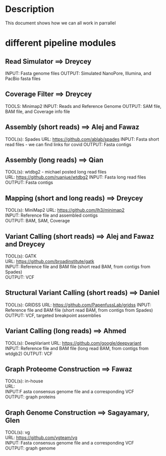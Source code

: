 


# Description 
This document shows how we can all work in parrallel

# different pipeline modules

## Read Simulator  ==> Dreycey
INPUT: Fasta genome files
OUTPUT: Simulated NanoPore, Illumina, and PacBio fasta files

## Coverage Filter  ==> Dreycey
TOOLS: Minimap2
INPUT: Reads and Reference Genome
OUTPUT: SAM file, BAM file, and Coverage info file

## Assembly (short reads) ==> Alej and Fawaz 
TOOL(s): Spades
URL: https://github.com/ablab/spades
INPUT: Fasta short read files - we can find links for covid
OUTPUT: Fasta contigs

## Assembly (long reads) ==> Qian
TOOL(s): wtdbg2 - michael posted long read files              
URL: https://github.com/ruanjue/wtdbg2
INPUT: Fasta long read files                                                         
OUTPUT: Fasta contigs 

## Mapping (short and long reads) ==> Dreycey               
TOOL(s): MiniMap2
URL: https://github.com/lh3/minimap2                                
INPUT: Reference file and assembled contigs                                                 
OUTPUT: BAM, SAM, Coverage                                                       

## Variant Calling (short reads) ==> Alej and Fawaz and Dreycey            
TOOL(s): GATK                          
URL: https://github.com/broadinstitute/gatk      
INPUT: Reference file and BAM file (short read BAM, from contigs from Spades)                          
OUTPUT: VCF

## Structural Variant Calling (short reads) ==> Daniel
TOOL(s): GRIDSS
URL: https://github.com/PapenfussLab/gridss
INPUT: Reference file and BAM file (short read BAM, from contigs from Spades)
OUTPUT: VCF, targeted breakpoint assemblies

## Variant Calling (long reads) ==> Ahmed                                                     
TOOL(s): DeepVariant
URL: https://github.com/google/deepvariant                                                              
INPUT: Reference file and BAM file (long read BAM, from contigs from wtdgb2) 
OUTPUT: VCF

## Graph Proteome Construction ==> Fawaz
TOOL(s): in-house                             
URL:                                
INPUT:F asta consensus genome file and a corresponding VCF                                                         
OUTPUT: graph proteins
                                                                             
## Graph Genome Construction ==> Sagayamary, Glen
TOOL(s): vg                                
URL: https://github.com/vgteam/vg                                
INPUT: Fasta consensus genome file and a corresponding VCF                                                         
OUTPUT: graph genome

